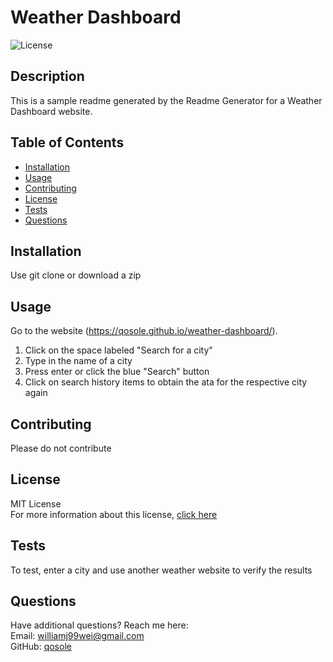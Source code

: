 # Weather Dashboard
    
![License](https://img.shields.io/badge/license-MITLicense-green)


## Description

This is a sample readme generated by the Readme Generator for a Weather Dashboard website.


## Table of Contents

* [Installation](#installation)
* [Usage](#usage)
* [Contributing](#contributing)
* [License](#license)
* [Tests](#tests)
* [Questions](#questions)


## Installation

Use git clone or download a zip


## Usage

Go to the website (https://qosole.github.io/weather-dashboard/).  
1. Click on the space labeled "Search for a city"  
2. Type in the name of a city  
3. Press enter or click the blue "Search" button  
4. Click on search history items to obtain the ata for the respective city again


## Contributing

Please do not contribute


## License

MIT License  
For more information about this license, [click here](https://choosealicense.com/)


## Tests

To test, enter a city and use another weather website to verify the results


## Questions

Have additional questions? Reach me here:  
Email: williamj99wei@gmail.com  
GitHub: [qosole](https://github.com/qosole)